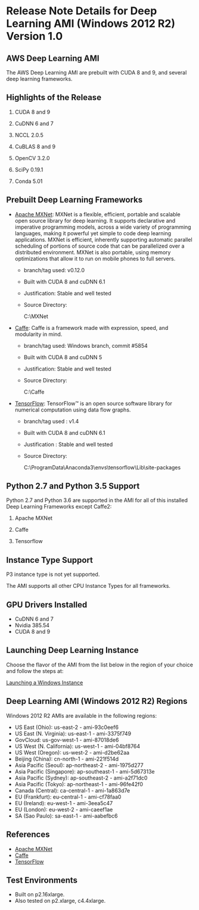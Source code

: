 # Release Note Details for Deep Learning AMI \(Windows 2012 R2\) Version 1\.0<a name="WIN_2012"></a>

## AWS Deep Learning AMI<a name="WIN_2012-dplami"></a>

The AWS Deep Learning AMI are prebuilt with CUDA 8 and 9, and several deep learning frameworks\. 

## Highlights of the Release<a name="WIN_2012-highlights"></a>

1. CUDA 8 and 9

1. CuDNN 6 and 7

1. NCCL 2\.0\.5

1. CuBLAS 8 and 9

1. OpenCV 3\.2\.0

1. SciPy 0\.19\.1

1. Conda 5\.01

## Prebuilt Deep Learning Frameworks<a name="WIN_2012-pdlf"></a>
+ [Apache MXNet](http://mxnet.io/): MXNet is a flexible, efficient, portable and scalable open source library for deep learning\. It supports declarative and imperative programming models, across a wide variety of programming languages, making it powerful yet simple to code deep learning applications\. MXNet is efficient, inherently supporting automatic parallel scheduling of portions of source code that can be parallelized over a distributed environment\. MXNet is also portable, using memory optimizations that allow it to run on mobile phones to full servers\.
  + branch/tag used: v0\.12\.0
  + Built with CUDA 8 and cuDNN 6\.1
  + Justification: Stable and well tested
  + Source Directory:

    C:\\MXNet
+ [Caffe](http://caffe.berkeleyvision.org/): Caffe is a framework made with expression, speed, and modularity in mind\.
  + branch/tag used: Windows branch, commit \#5854
  + Built with CUDA 8 and cuDNN 5
  + Justification: Stable and well tested
  + Source Directory:

    C:\\Caffe
+ [TensorFlow](https://www.tensorflow.org/): TensorFlow™ is an open source software library for numerical computation using data flow graphs\.
  + branch/tag used : v1\.4
  + Built with CUDA 8 and cuDNN 6\.1
  + Justification : Stable and well tested
  + Source Directory:

    C:\\ProgramData\\Anaconda3\\envs\\tensorflow\\Lib\\site\-packages

## Python 2\.7 and Python 3\.5 Support<a name="WIN_2012-pythonsupport"></a>

Python 2\.7 and Python 3\.6 are supported in the AMI for all of this installed Deep Learning Frameworks except Caffe2:

1. Apache MXNet

1. Caffe

1. Tensorflow

## Instance Type Support<a name="WIN_2012-cpu-instance"></a>

P3 instance type is not yet supported\.

The AMI supports all other CPU Instance Types for all frameworks\.

## GPU Drivers Installed<a name="WIN_2012-gpu-drivers"></a>
+ CuDNN 6 and 7
+ Nvidia 385\.54
+ CUDA 8 and 9

## Launching Deep Learning Instance<a name="WIN_2012-launching-dl"></a>

Choose the flavor of the AMI from the list below in the region of your choice and follow the steps at:

[Launching a Windows Instance](http://docs.aws.amazon.com/AWSEC2/latest/WindowsGuide/launching-instance.html)

## Deep Learning AMI \(Windows 2012 R2\) Regions<a name="WIN_2012-windows2012ami"></a>

Windows 2012 R2 AMIs are available in the following regions:
+ US East \(Ohio\): us\-east\-2 \- ami\-93c0eef6
+ US East \(N\. Virginia\): us\-east\-1 \- ami\-3375f749
+ GovCloud: us\-gov\-west\-1 \- ami\-87018de6
+ US West \(N\. California\): us\-west\-1 \- ami\-04bf8764
+ US West \(Oregon\): us\-west\-2 \- ami\-d2be62aa
+ Beijing \(China\): cn\-north\-1 \- ami\-221f514d
+ Asia Pacific \(Seoul\): ap\-northeast\-2 \- ami\-1975d277
+ Asia Pacific \(Singapore\): ap\-southeast\-1 \- ami\-5d67313e
+ Asia Pacific \(Sydney\): ap\-southeast\-2 \- ami\-a2f71dc0
+ Asia Pacific \(Tokyo\): ap\-northeast\-1 \- ami\-96fe42f0
+ Canada \(Central\): ca\-central\-1 \- ami\-1a863d7e
+ EU \(Frankfurt\): eu\-central\-1 \- ami\-cf78faa0
+ EU \(Ireland\): eu\-west\-1 \- ami\-3eea5c47
+ EU \(London\): eu\-west\-2 \- ami\-caeef1ae
+ SA \(Sao Paulo\): sa\-east\-1 \- ami\-aabefbc6

## References<a name="WIN_2012-references"></a>
+ [Apache MXNet](https://mxnet.incubator.apache.org/)
+ [Caffe](http://caffe.berkeleyvision.org/)
+ [TensorFlow](https://www.tensorflow.org)

## Test Environments<a name="WIN_2012-test-environments"></a>
+ Built on p2\.16xlarge\.
+ Also tested on p2\.xlarge, c4\.4xlarge\.